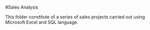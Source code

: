 #Sales Analysis

This folder constitute of a series of sales projects carried out using Microsoft Excel and SQL language.
